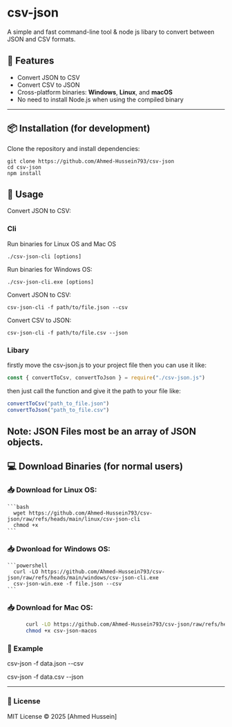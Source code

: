 # csv-json

A simple and fast command-line tool & node js libary to convert between JSON and CSV formats.

## 🚀 Features

- Convert JSON to CSV
- Convert CSV to JSON
- Cross-platform binaries: **Windows**, **Linux**, and **macOS**
- No need to install Node.js when using the compiled binary

---

## 📦 Installation (for development)

Clone the repository and install dependencies:

```
git clone https://github.com/Ahmed-Hussein793/csv-json
cd csv-json
npm install
```
## 🔧 Usage

Convert JSON to CSV:
### Cli
Run binaries for Linux OS and Mac OS
```
./csv-json-cli [options]
```
Run binaries for Windows OS: 
```
./csv-json-cli.exe [options]
```
Convert JSON to CSV:
```
csv-json-cli -f path/to/file.json --csv
```
Convert CSV to JSON:
```
csv-json-cli -f path/to/file.csv --json
```
### Libary 
firstly move the csv-json.js to your project file then you can use it like:

```js
const { convertToCsv, convertToJson } = require("./csv-json.js")
```
then just call the function and give it the path to your file like:

```js
convertToCsv("path_to_file.json")
convertToJson("path_to_file.csv")
```
## Note: JSON Files most be an array of JSON objects.

## 💻 Download Binaries (for normal users)

### 📥 Download for Linux OS: 
    ```bash
      wget https://github.com/Ahmed-Hussein793/csv-json/raw/refs/heads/main/linux/csv-json-cli
      chmod +x
    ```
### 📥 Dwonload for Windows OS: 
    ```powershell
      curl -LO https://github.com/Ahmed-Hussein793/csv-json/raw/refs/heads/main/windows/csv-json-cli.exe
      csv-json-win.exe -f file.json --csv
    ```

### 📥 Download for Mac OS: 
```bash
      curl -LO https://github.com/Ahmed-Hussein793/csv-json/raw/refs/heads/main/linux/csv-json-cli
      chmod +x csv-json-macos
```
### 📂 Example

csv-json -f data.json --csv

csv-json -f data.csv --json


---

### 📄 License

MIT License © 2025 [Ahmed Hussein]
